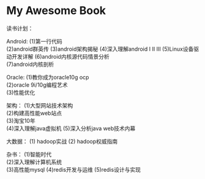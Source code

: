 # My Awesome Book


读书计划：

Android: 
(1)第一行代码  
(2)android群英传
(3)android架构揭秘
(4)深入理解android I II III
(5)Linux设备驱动开发详解
(6)android内核源代码情景分析  
(7)android内核剖析

Oracle:
(1)教你成为oracle10g ocp  
(2)oracle 9i/10g编程艺术  
(3)性能优化

架构：
(1)大型网站技术架构  
(2)构建高性能web站点  
(3)淘宝10年  
(4)深入理解java虚拟机 
(5)深入分析java web技术内幕  

大数据：
(1) hadoop实战
(2) hadoop权威指南

杂书：
(1)智能时代  
(2)深入理解计算机系统  
(3)高性能mysql 
(4)redis开发与运维
(5)redis设计与实现





